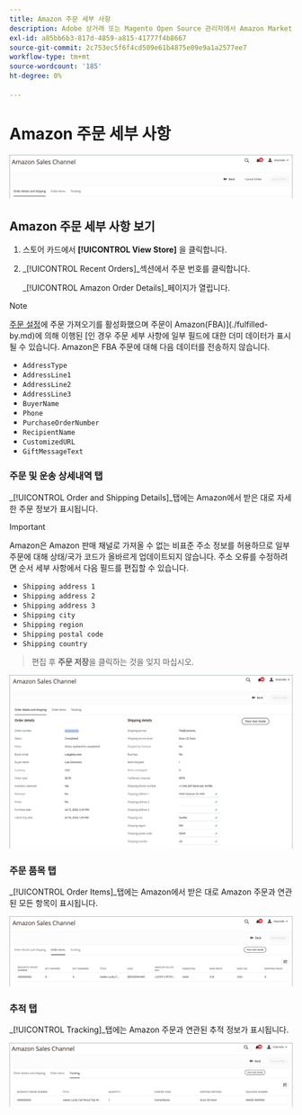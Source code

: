 ```yaml
---
title: Amazon 주문 세부 사항
description: Adobe 상거래 또는 Magento Open Source 관리자에서 Amazon Marketplace 주문에 대한 세부 정보를 볼 수 있습니다.
exl-id: a85bb6b3-817d-4859-a815-41777f4b8667
source-git-commit: 2c753ec5f6f4cd509e61b4875e09e9a1a2577ee7
workflow-type: tm+mt
source-wordcount: '185'
ht-degree: 0%

---
```


# Amazon 주문 세부 사항

![Amazon 주문 세부 사항](assets/amazon-order-details-header.png)

## Amazon 주문 세부 사항 보기

1. 스토어 카드에서 **[!UICONTROL View Store]** 을 클릭합니다.

1. _[!UICONTROL Recent Orders]_섹션에서 주문 번호를 클릭합니다.

   _[!UICONTROL Amazon Order Details]_페이지가 열립니다.

>[!NOTE]
>
>[주문 설정](./order-settings.md)에 주문 가져오기를 활성화했으며 주문이 Amazon(FBA)](./fulfilled-by.md)에 의해 이행된 [인 경우 주문 세부 사항에 일부 필드에 대한 더미 데이터가 표시될 수 있습니다. Amazon은 FBA 주문에 대해 다음 데이터를 전송하지 않습니다.
>
> - `AddressType`
> - `AddressLine1`
> - `AddressLine2`
> - `AddressLine3`
> - `BuyerName`
> - `Phone`
> - `PurchaseOrderNumber`
> - `RecipientName`
> - `CustomizedURL`
> - `GiftMessageText`


### 주문 및 운송 상세내역 탭

_[!UICONTROL Order and Shipping Details]_탭에는 Amazon에서 받은 대로 자세한 주문 정보가 표시됩니다.

>[!IMPORTANT]
>
>Amazon은 Amazon 판매 채널로 가져올 수 없는 비표준 주소 정보를 허용하므로 일부 주문에 대해 상태/국가 코드가 올바르게 업데이트되지 않습니다. 주소 오류를 수정하려면 순서 세부 사항에서 다음 필드를 편집할 수 있습니다.
>
>- `Shipping address 1`
>- `Shipping address 2`
>- `Shipping address 3`
>- `Shipping city`
>- `Shipping region`
>- `Shipping postal code`
>- `Shipping country`

>
>편집 후 **주문 저장**&#x200B;을 클릭하는 것을 잊지 마십시오.

![주문 및 배송 세부 정보](assets/amazon-order-details.png)

### 주문 품목 탭

_[!UICONTROL Order Items]_탭에는 Amazon에서 받은 대로 Amazon 주문과 연관된 모든 항목이 표시됩니다.

![주문 품목 세부 정보](assets/amazon-order-item-details.png)

### 추적 탭

_[!UICONTROL Tracking]_탭에는 Amazon 주문과 연관된 추적 정보가 표시됩니다.

![추적 세부 사항](assets/amazon-order-tracking-details.png)
